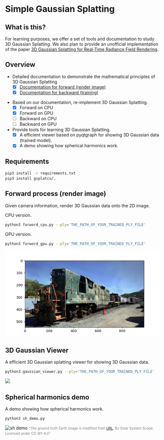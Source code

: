 # Simple Gaussian Splatting

## What is this? 

For learning purposes, we offer a set of tools and documentation to study 3D Gaussian Splatting. We also plan to provide an unofficial implementation of the paper [3D Gaussian Splatting
for Real-Time Radiance Field Rendering](https://repo-sam.inria.fr/fungraph/3d-gaussian-splatting/).


## Overview 

* Detailed documentation to demonstrate the mathematical principles of 3D Gaussian Splatting
    - [x] [Documentation for forward (render image)](docs/forward.pdf)
    - [x] [Documentation for backward (training)](docs/backward.pdf)

- Based on our documentation, re-implement 3D Gaussian Splatting.
    - [x] Forward on CPU
    - [x] Forward on GPU
    - [ ] Backward on CPU
    - [ ] Backward on GPU

- Provide tools for learning 3D Gaussian Splatting.
    - [x] A efficient viewer based on pyqtgraph for showing 3D Gaussian data (trained model).
    - [x] A demo showing how spherical harmonics work.

## Requirements 

```bash
pip3 install -r requirements.txt
pip3 install gsplatcu/.
```

## Forward process (render image)

Given camera information, render 3D Gaussian data onto the 2D image.

CPU version.
```bash
python3 forword_cpu.py --ply='THE_PATH_OF_YOUR_TRAINED_PLY_FILE'
```

GPU version.
```bash
python3 forword_gpu.py --ply='THE_PATH_OF_YOUR_TRAINED_PLY_FILE'
```
![forword demo](imgs/forword.png)

## 3D Gaussian Viewer 

A efficient 3D Gaussian splatting viewer for showing 3D Gaussian data. 

```bash
python3 gaussian_viewer.py --ply='THE_PATH_OF_YOUR_TRAINED_PLY_FILE'
```

<img src="imgs/viewer.gif" width="640px">



## Spherical harmonics demo

A demo showing how spherical harmonics work.

```bash
python3 sh_demo.py
```

![sh demo](imgs/sh_demo.gif)
<span style="font-size: 80%; color: Gray;">"The ground truth Earth image is modified from [URL](https://commons.wikimedia.org/wiki/File:Solarsystemscope_texture_8k_earth_daymap.jpg). By Solar System Scope. Licensed under CC-BY-4.0"</span>